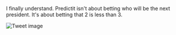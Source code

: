 I finally understand. Predictit isn't about betting who will be the next president. It's about betting that 2 is less than 3.


![Tweet image](/assets/crosspoast/EmJlEGDXgAIeiGa.jpg)

